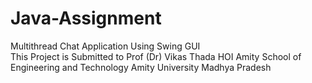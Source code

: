 # Java-Assignment
Multithread Chat Application Using Swing GUI
<Br>
This Project is Submitted to Prof (Dr) Vikas Thada 
HOI Amity School of Engineering and Technology
Amity University Madhya Pradesh
